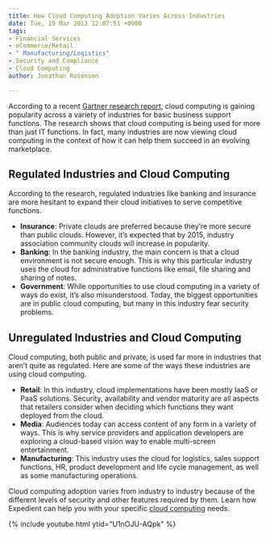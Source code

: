 ```yaml
---
title: How Cloud Computing Adoption Varies Across Industries
date: Tue, 19 Mar 2013 12:07:51 +0000
tags:
- Financial Services
- eCommerce/Retail
- " Manufacturing/Logistics"
- Security and Compliance
- Cloud Computing
author: Jonathan Rosenson

---
```

According to a recent [Gartner research report](http://www.gartner.com/id=2027216), cloud computing is gaining popularity across a variety of industries for basic business support functions. The research shows that cloud computing is being used for more than just IT functions. In fact, many industries are now viewing cloud computing in the context of how it can help them succeed in an evolving marketplace.

## Regulated Industries and Cloud Computing

According to the research, regulated industries like banking and insurance are more hesitant to expand their cloud initiatives to serve competitive functions.

* **Insurance**: Private clouds are preferred because they’re more secure than public clouds. However, it’s expected that by 2015, industry association community clouds will increase in popularity.
* **Banking**: In the banking industry, the main concern is that a cloud environment is not secure enough. This is why this particular industry uses the cloud for administrative functions like email, file sharing and sharing of notes.
* **Government**: While opportunities to use cloud computing in a variety of ways do exist, it’s also misunderstood. Today, the biggest opportunities are in public cloud computing, but many in this industry fear security problems.

## Unregulated Industries and Cloud Computing

Cloud computing, both public and private, is used far more in industries that aren’t quite as regulated. Here are some of the ways these industries are using cloud computing.

* **Retail**: In this industry, cloud implementations have been mostly IaaS or PaaS solutions. Security, availability and vendor maturity are all aspects that retailers consider when deciding which functions they want deployed from the cloud.
* **Media**: Audiences today can access content of any form in a variety of ways. This is why service providers and application developers are exploring a cloud-based vision way to enable multi-screen entertainment.
* **Manufacturing**: This industry uses the cloud for logistics, sales support functions, HR, product development and life cycle management, as well as some manufacturing operations.

Cloud computing adoption varies from industry to industry because of the different levels of security and other features required by them. Learn how Expedient can help you with your specific [cloud computing](https://www.expedient.com/cloud-computing/ "Cloud Computing") needs.

{% include youtube.html ytid="U1nOJU-AQpk" %}